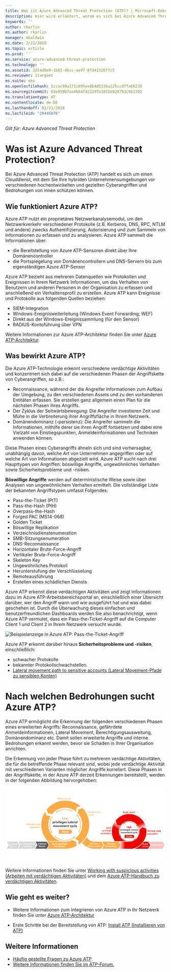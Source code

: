 ```yaml
---
title: Was ist Azure Advanced Threat Protection (ATP)? | Microsoft-Dokumentation
description: Hier wird erläutert, worum es sich bei Azure Advanced Threat Protection (ATP) handelt und welche Arten von verdächtigen Aktivitäten erkannt werden können
keywords: ''
author: rkarlin
ms.author: rkarlin
manager: mbaldwin
ms.date: 2/21/2018
ms.topic: article
ms.prod: ''
ms.service: azure-advanced-threat-protection
ms.technology: ''
ms.assetid: 2d14d0e9-1b03-4bcc-ae97-8fd41526ffc5
ms.reviewer: itargoet
ms.suite: ems
ms.openlocfilehash: 5ccac90a171c895ee8b4d5336a125ccd7fa66239
ms.sourcegitcommit: 03e959b7ce4b6df421297e1872e028793c967302
ms.translationtype: HT
ms.contentlocale: de-DE
ms.lasthandoff: 02/21/2018
ms.locfileid: "29445076"
---
```

*Gilt für: Azure Advanced Threat Protection*


# <a name="what-is-azure-advanced-threat-protection"></a>Was ist Azure Advanced Threat Protection?
Bei Azure Advanced Threat Protection (ATP) handelt es sich um einen Clouddienst, mit dem Sie Ihre hybriden Unternehmensumgebungen vor verschiedenen hochentwickelten und gezielten Cyberangriffen und Bedrohungen von innen schützen können.

## <a name="how-azure-atp-works"></a>Wie funktioniert Azure ATP?

Azure ATP nutzt ein proprietäres Netzwerkanalysemodul, um den Netzwerkverkehr verschiedener Protokolle (z.B. Kerberos, DNS, RPC, NTLM und andere) zwecks Authentifizierung, Autorisierung und zum Sammeln von Informationen zu erfassen und zu analysieren. Azure ATP sammelt die Informationen über:

-   die Bereitstellung von Azure ATP-Sensoren direkt über Ihre Domänencontroller
-   die Portspiegelung von Domänencontrollern und DNS-Servern bis zum eigenständigen Azure ATP-Sensor

Azure ATP bezieht aus mehreren Datenquellen wie Protokollen und Ereignissen in Ihrem Netzwerk Informationen, um das Verhalten von Benutzern und anderen Personen in der Organisation zu erfassen und anschließend ein Verhaltensprofil zu erstellen.
Azure ATP kann Ereignisse und Protokolle aus folgenden Quellen beziehen:

-   SIEM-Integration
-   Windows-Ereignisweiterleitung (Windows Event Forwarding; WEF)
-   Direkt aus der Windows-Ereignissammlung (für den Sensor)
-   RADIUS-Kontoführung über VPN


Weitere Informationen zur Azure ATP-Architektur finden Sie unter [Azure ATP-Architektur](atp-architecture.md).

## <a name="what-does-azure-atp-do"></a>Was bewirkt Azure ATP?

Die Azure ATP-Technologie erkennt verschiedene verdächtige Aktivitäten und konzentriert sich dabei auf die verschiedenen Phasen der Angriffskette von Cyberangriffen, so z.B.:

-   Reconnaissance, während der die Angreifer Informationen zum Aufbau der Umgebung, zu den verschiedenen Assets und zu den vorhandenen Entitäten erfassen. Sie erstellen ganz allgemein einen Plan für die nächsten Phasen ihres Angriffs.
-   Der Zyklus der Seitwärtsbewegung: Die Angreifer investieren Zeit und Mühe in die Verbreiterung ihrer Angriffsfläche in Ihrem Netzwerk.
-   Domänendominanz (-persistenz): Die Angreifer sammeln die Informationen, mithilfe derer sie ihren Angriff fortsetzen und dabei eine Vielzahl von Einstiegspunkten, Anmeldeinformationen und Techniken anwenden können. 

Diese Phasen eines Cyberangriffs ähneln sich und sind vorhersagbar, unabhängig davon, welche Art von Unternehmen angegriffen oder auf welche Art von Informationen abgezielt wird.
Azure ATP sucht nach drei Haupttypen von Angriffen: böswillige Angriffe, ungewöhnliches Verhalten sowie Sicherheitsprobleme und -risiken.

**Böswillige Angriffe** werden auf deterministische Weise sowie über Analysen von ungewöhnlichem Verhalten ermittelt. Die vollständige Liste der bekannten Angriffstypen umfasst Folgendes:

-   Pass-the-Ticket (PtT)
-   Pass-the-Hash (PtH)
-   Overpass-the-Hash
-   Forged PAC (MS14-068)
-   Golden Ticket
-   Böswillige Replikation
-   Verzeichnisdienstenumeration
-   SMB-Sitzungsenumeration
-   DNS-Reconnaissance
-   Horizontaler Brute-Force-Angriff 
-   Vertikaler Brute-Force-Angriff
-   Skeleton Key
-   Ungewöhnliches Protokoll
-   Herunterstufung der Verschlüsselung
-   Remoteausführung
-   Erstellen eines schädlichen Diensts


Azure ATP erkennt diese verdächtigen Aktivitäten und zeigt Informationen dazu im Azure ATP-Arbeitsbereichsportal an, einschließlich einer Übersicht darüber, wer den Angriff wann und wie ausgeführt hat und was dabei geschehen ist. Durch die Überwachung dieses einfachen und benutzerfreundlichen Dashboards werden Sie also benachrichtigt, wenn Azure ATP vermutet, dass ein Pass-the-Ticket-Angriff auf die Computer Client 1 und Client 2 in Ihrem Netzwerk versucht wurde.

 ![Beispielanzeige in Azure ATP: Pass-the-Ticket-Angriff](media/pass-the-ticket-sa.png)


Azure ATP erkennt darüber hinaus **Sicherheitsprobleme und -risiken**, einschließlich:

-   schwacher Protokolle
-   bekannter Protokollschwachstellen.
-   [Lateral movement path to sensitive accounts (Lateral Movement-Pfade zu sensiblen Konten)](use-case-lateral-movement-path.md)

# <a name="what-threats-does-azure-atp-look-for"></a>Nach welchen Bedrohungen sucht Azure ATP?

Azure ATP ermöglicht die Erkennung der folgenden verschiedenen Phasen eines erweiterten Angriffs: Reconnaissance, gefährdete Anmeldeinformationen, Lateral Movement, Berechtigungsausweitung, Domänendominanz etc. Damit sollen erweiterte Angriffe und interne Bedrohungen erkannt werden, bevor sie Schaden in Ihrer Organisation anrichten.

Die Erkennung von jeder Phase führt zu mehreren verdächtige Aktivitäten, die für die betreffende Phase relevant sind, wobei jede verdächtige Aktivität mit verschiedenen Varianten möglicher Angriffe korreliert.
Diese Phasen in der Angriffskette, in der Azure ATP derzeit Erkennungen bereitstellt, werden in der folgenden Abbildung hervorgehoben:

![Azure ATP: Fokus auf Lateralaktivität in der Kette der Angriffsabwehr](media/attack-kill-chain-small.jpg)


Weitere Informationen finden Sie unter [Working with suspicious activities (Arbeiten mit verdächtigen Aktivitäten)](working-with-suspicious-activities.md) und dem [Azure ATP-Handbuch zu verdächtigen Aktivitäten](suspicious-activity-guide.md).

## <a name="whats-next"></a>Wie geht es weiter?

-   Weitere Informationen zum Integrieren von Azure ATP in Ihr Netzwerk finden Sie unter [Azure ATP-Architektur](atp-architecture.md)

-   Erste Schritte bei der Bereitstellung von ATP: [Install ATP (Installieren von ATP)](install-atp-step1.md)


## <a name="see-also"></a>Weitere Informationen
- [Häufig gestellte Fragen zu Azure ATP](atp-technical-faq.md)
- [Weitere Informationen finden Sie im ATP-Forum.](https://aka.ms/azureatpcommunity)